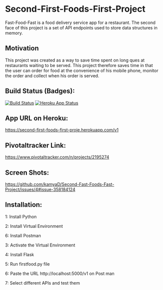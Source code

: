 # Second-First-Foods-First-Project
Fast-Food-Fast is a food delivery service app for a restaurant. The second face of this project is a set of API endpoints used to store data structures in memory.


## Motivation

This project was created as a way to save time spent on long ques at restaurants waiting to be served. This project therefore saves time in that the user can order for food at the convenience of his mobile phone, monitor the order and collect when his order is served.

## Build Status (Badges):

[![Build Status](https://travis-ci.org/kamyaD/Second-Fast-Foods-Fast-Project.svg?branch=master)](https://travis-ci.org/kamyaD/Second-Fast-Foods-Fast-Project) [![Heroku App Status](http://heroku-shields.herokuapp.com/second-first-foods-first-proje)](https://second-first-foods-first-proje.herokuapp.com/v1) 
## App URL on Heroku:

https://second-first-foods-first-proje.herokuapp.com/v1

## Pivotaltracker Link:

https://www.pivotaltracker.com/n/projects/2195274

## Screen Shots:

https://github.com/kamyaD/Second-Fast-Foods-Fast-Project/issues/4#issue-358184124

## Installation:
1: Install Python 

2: Install Virtual Environment

6: Install Postman

3: Activate the Virtual Environment

4: Install Flask

5: Run firstfood.py file

6: Paste the URL http://localhost:5000/v1 on Post man

7: Select different APIs and test them 


